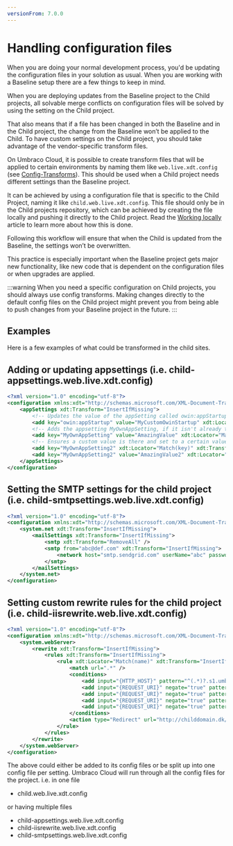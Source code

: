```yaml
---
versionFrom: 7.0.0
---
```


# Handling configuration files

When you are doing your normal development process, you'd be updating the configuration files in your solution as usual. When you are working with a Baseline setup there are a few things to keep in mind.

When you are deploying updates from the Baseline project to the Child projects, all solvable merge conflicts on configuration files will be solved by using the setting on the Child project.

That also means that if a file has been changed in both the Baseline and in the Child project, the change from the Baseline won’t be applied to the Child. To have custom settings on the Child project, you should take advantage of the vendor-specific transform files.

On Umbraco Cloud, it is possible to create transform files that will be applied to certain environments by naming them like `web.live.xdt.config` (see [Config-Transforms](../../Set-Up/Config-Transforms/)). This should be used when a Child project needs different settings than the Baseline project.

It can be achieved by using a configuration file that is specific to the Child Project, naming it like `child.web.live.xdt.config`. This file should only be in the Child projects repository, which can be achieved by creating the file locally and pushing it directly to the Child project. Read the [Working locally](../../../Set-Up/Working-Locally) article to learn more about how this is done.

Following this workflow will ensure that when the Child is updated from the Baseline, the settings won’t be overwritten.

This practice is especially important when the Baseline project gets major new functionality, like new code that is dependent on the configuration files or when upgrades are applied.

:::warning
When you need a specific configuration on Child projects, you should always use config transforms. Making changes directly to the default config files on the Child project might prevent you from being able to push changes from your Baseline project in the future.
:::

## Examples

Here is a few examples of what could be transformed in the child sites.

## Adding or updating appsettings (i.e. child-appsettings.web.live.xdt.config)

```xml
<?xml version="1.0" encoding="utf-8"?>
<configuration xmlns:xdt="http://schemas.microsoft.com/XML-Document-Transform">
    <appSettings xdt:Transform="InsertIfMissing">
        <!-- Updates the value of the appSetting called owin:appStartup -->
        <add key="owin:appStartup" value="MyCustomOwinStartup" xdt:Locator="Match(key)" xdt:Transform="SetAttributes(value)" />
        <!-- Adds the appsetting MyOwnAppSetting, if it isn't already there -->
        <add key="MyOwnAppSetting" value="AmazingValue" xdt:Locator="Match(key)" xdt:Transform="InsertIfMissing" />
        <!-- Ensures a custom value is there and set to a certain value (remove and add) -->
        <add key="MyOwnAppSetting2" xdt:Locator="Match(key)" xdt:Transform="RemoveAll" />
        <add key="MyOwnAppSetting2" value="AmazingValue2" xdt:Locator="Match(key)" xdt:Transform="InsertIfMissing" />
    </appSettings>
</configuration>
```

## Setting the SMTP settings for the child project (i.e. child-smtpsettings.web.live.xdt.config)

```xml
<?xml version="1.0" encoding="utf-8"?>
<configuration xmlns:xdt="http://schemas.microsoft.com/XML-Document-Transform">
    <system.net xdt:Transform="InsertIfMissing">
        <mailSettings xdt:Transform="InsertIfMissing">
            <smtp xdt:Transform="RemoveAll" />
            <smtp from="abc@def.com" xdt:Transform="InsertIfMissing">
                <network host="smtp.sendgrid.com" userName="abc" password="def" />
            </smtp>
        </mailSettings>
    </system.net>
</configuration>
```

## Setting custom rewrite rules for the child project (i.e. child-iisrewrite.web.live.xdt.config)

```xml
<?xml version="1.0" encoding="utf-8"?>
<configuration xmlns:xdt="http://schemas.microsoft.com/XML-Document-Transform">
    <system.webServer>
        <rewrite xdt:Transform="InsertIfMissing">
            <rules xdt:Transform="InsertIfMissing">
                <rule xdt:Locator="Match(name)" xdt:Transform="InsertIfMissing" name="Redirects umbraco.io to actual domain" stopProcessing="true">
                    <match url=".*" />
                    <conditions>
                        <add input="{HTTP_HOST}" pattern="^(.*)?.s1.umbraco.io$" />
                        <add input="{REQUEST_URI}" negate="true" pattern="^/umbraco" />
                        <add input="{REQUEST_URI}" negate="true" pattern="^/DependencyHandler.axd" />
                        <add input="{REQUEST_URI}" negate="true" pattern="^/App_Plugins" />
                        <add input="{REQUEST_URI}" negate="true" pattern="localhost" />
                    </conditions>
                    <action type="Redirect" url="http://childdomain.dk/{R:0}" appendQueryString="true" redirectType="Permanent" />
                </rule>
            </rules>
        </rewrite>
    </system.webServer>
</configuration>
```

The above could either be added to its config files or be split up into one config file per setting. Umbraco Cloud will run through all the config files for the project.
i.e. in one file

- child.web.live.xdt.config

or having multiple files

- child-appsettings.web.live.xdt.config
- child-iisrewrite.web.live.xdt.config
- child-smtpsettings.web.live.xdt.config

